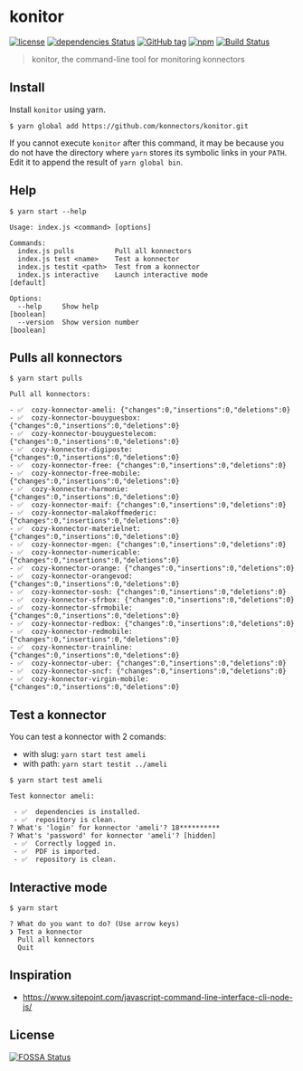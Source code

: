 # konitor

[![license](https://img.shields.io/github/license/konnectors/konitor.svg?style=flat-square)](https://github.com/konnectors/konitor/blob/master/LICENSE)
[![dependencies Status](https://david-dm.org/konnectors/konitor/status.svg?style=flat-square)](https://david-dm.org/konnectors/konitor)
[![GitHub tag](https://img.shields.io/github/tag/konnectors/konitor.svg?style=flat-square)](https://github.com/konnectors/konitor/releases)
[![npm](https://img.shields.io/npm/v/konitor.svg?style=flat-square)](https://www.npmjs.com/package/konitor)
[![Build Status](https://travis-ci.org/konnectors/konitor.svg?branch=master&style=flat-square)](https://travis-ci.org/konnectors/konitor)

> konitor, the command-line tool for monitoring konnectors

## Install

Install `konitor` using yarn.

```
$ yarn global add https://github.com/konnectors/konitor.git
```

If you cannot execute `konitor` after this command, it may be because you do not
have the directory where `yarn` stores its symbolic links in your `PATH`. Edit
it to append the result of `yarn global bin`.

## Help

```
$ yarn start --help

Usage: index.js <command> [options]

Commands:
  index.js pulls          Pull all konnectors
  index.js test <name>    Test a konnector
  index.js testit <path>  Test from a konnector
  index.js interactive    Launch interactive mode                      [default]

Options:
  --help     Show help                                                 [boolean]
  --version  Show version number                                       [boolean]
```

## Pulls all konnectors

```
$ yarn start pulls

Pull all konnectors:

- ✅  cozy-konnector-ameli: {"changes":0,"insertions":0,"deletions":0}
- ✅  cozy-konnector-bouyguesbox: {"changes":0,"insertions":0,"deletions":0}
- ✅  cozy-konnector-bouyguestelecom: {"changes":0,"insertions":0,"deletions":0}
- ✅  cozy-konnector-digiposte: {"changes":0,"insertions":0,"deletions":0}
- ✅  cozy-konnector-free: {"changes":0,"insertions":0,"deletions":0}
- ✅  cozy-konnector-free-mobile: {"changes":0,"insertions":0,"deletions":0}
- ✅  cozy-konnector-harmonie: {"changes":0,"insertions":0,"deletions":0}
- ✅  cozy-konnector-maif: {"changes":0,"insertions":0,"deletions":0}
- ✅  cozy-konnector-malakoffmederic: {"changes":0,"insertions":0,"deletions":0}
- ✅  cozy-konnector-materielnet: {"changes":0,"insertions":0,"deletions":0}
- ✅  cozy-konnector-mgen: {"changes":0,"insertions":0,"deletions":0}
- ✅  cozy-konnector-numericable: {"changes":0,"insertions":0,"deletions":0}
- ✅  cozy-konnector-orange: {"changes":0,"insertions":0,"deletions":0}
- ✅  cozy-konnector-orangevod: {"changes":0,"insertions":0,"deletions":0}
- ✅  cozy-konnector-sosh: {"changes":0,"insertions":0,"deletions":0}
- ✅  cozy-konnector-sfrbox: {"changes":0,"insertions":0,"deletions":0}
- ✅  cozy-konnector-sfrmobile: {"changes":0,"insertions":0,"deletions":0}
- ✅  cozy-konnector-redbox: {"changes":0,"insertions":0,"deletions":0}
- ✅  cozy-konnector-redmobile: {"changes":0,"insertions":0,"deletions":0}
- ✅  cozy-konnector-trainline: {"changes":0,"insertions":0,"deletions":0}
- ✅  cozy-konnector-uber: {"changes":0,"insertions":0,"deletions":0}
- ✅  cozy-konnector-sncf: {"changes":0,"insertions":0,"deletions":0}
- ✅  cozy-konnector-virgin-mobile: {"changes":0,"insertions":0,"deletions":0}
```

## Test a konnector

You can test a konnector with 2 comands:

- with slug: `yarn start test ameli`
- with path: `yarn start testit ../ameli`

```
$ yarn start test ameli

Test konnector ameli:

 - ✅  dependencies is installed.
 - ✅  repository is clean.
? What's 'login' for konnector 'ameli'? 18**********
? What's 'password' for konnector 'ameli'? [hidden]
 - ✅  Correctly logged in.
 - ✅  PDF is imported.
 - ✅  repository is clean.
```

## Interactive mode

```
$ yarn start

? What do you want to do? (Use arrow keys)
❯ Test a konnector
  Pull all konnectors
  Quit
```

## Inspiration

- https://www.sitepoint.com/javascript-command-line-interface-cli-node-js/

## License

[![FOSSA Status](https://app.fossa.io/api/projects/git%2Bgithub.com%2Fkonnectors%2Fkonitor.svg?type=large)](https://app.fossa.io/projects/git%2Bgithub.com%2Fkonnectors%2Fkonitor?ref=badge_large)
